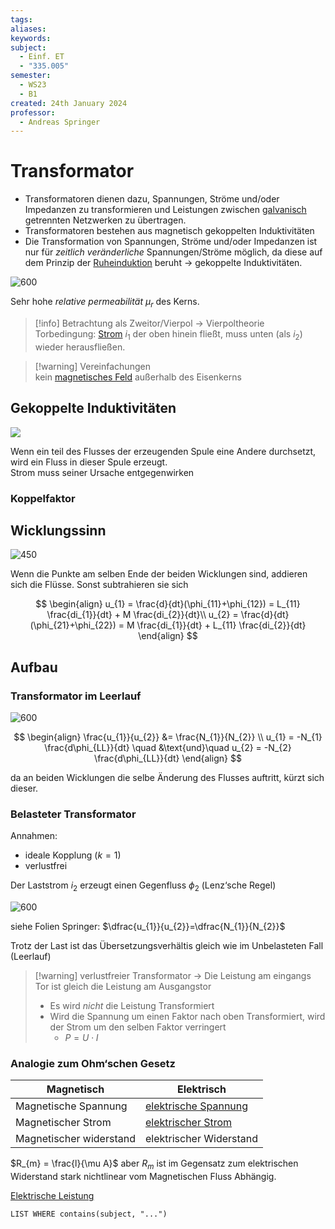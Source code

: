 ```yaml
---
tags: 
aliases: 
keywords: 
subject:
  - Einf. ET
  - "335.005"
semester:
  - WS23
  - B1
created: 24th January 2024
professor:
  - Andreas Springer
---
```

 

# Transformator

- Transformatoren dienen dazu, Spannungen, Ströme und/oder Impedanzen zu transformieren und Leistungen zwischen [galvanisch](../Chemie/Elektrochemie.md) getrennten Netzwerken zu übertragen.
- Transformatoren bestehen aus magnetisch gekoppelten Induktivitäten
- Die Transformation von Spannungen, Ströme und/oder Impedanzen ist nur für *zeitlich veränderliche* Spannungen/Ströme möglich, da diese auf dem Prinzip der [Ruheinduktion](../Elektrotechnik/Magnetisches%20Feld.md) beruht -> gekoppelte Induktivitäten.


![600](assets/Pasted%20image%2020240124090631.png)

Sehr hohe *relative permeabilität* $\mu_{r}$ des Kerns.

> [!info] Betrachtung als Zweitor/Vierpol -> Vierpoltheorie  
> Torbedingung: [Strom](../Elektrotechnik/elektrischer%20Strom.md) $i_{1}$ der oben hinein fließt, muss unten (als $i_{2}$) wieder herausfließen.

> [!warning] Vereinfachungen  
> kein [magnetisches Feld](../Elektrotechnik/Magnetisches%20Feld.md) außerhalb des Eisenkerns

## Gekoppelte Induktivitäten

![](assets/Pasted%20image%2020240124091021.png)

Wenn ein teil des Flusses der erzeugenden Spule eine Andere durchsetzt, wird ein Fluss in dieser Spule erzeugt.  
Strom muss seiner Ursache entgegenwirken

### Koppelfaktor

## Wicklungssinn

![450](assets/Pasted%20image%2020240124092616.png)

Wenn die Punkte am selben Ende der beiden Wicklungen sind, addieren sich die Flüsse. Sonst subtrahieren sie sich

$$
\begin{align}
u_{1} = \frac{d}{dt}(\phi_{11}+\phi_{12}) = L_{11} \frac{di_{1}}{dt} + M \frac{di_{2}}{dt}\\
u_{2} = \frac{d}{dt}(\phi_{21}+\phi_{22}) = M \frac{di_{1}}{dt} + L_{11} \frac{di_{2}}{dt}
\end{align}
$$

## Aufbau

### Transformator im Leerlauf

![600](assets/Pasted%20image%2020240124095233.png)

$$
\begin{align}
\frac{u_{1}}{u_{2}} &= \frac{N_{1}}{N_{2}} \\
u_{1} = -N_{1} \frac{d\phi_{LL}}{dt} \quad &\text{und}\quad u_{2} = -N_{2} \frac{d\phi_{LL}}{dt}
\end{align}
$$

da an beiden Wicklungen die selbe Änderung des Flusses auftritt, kürzt sich dieser.

### Belasteter Transformator

Annahmen:
- ideale Kopplung ($k=1$)
- verlustfrei

Der Laststrom $i_{2}$ erzeugt einen Gegenfluss $\phi_{2}$ (Lenz‘sche Regel)


![600](assets/Pasted%20image%2020240124095307.png)

siehe Folien Springer: $\dfrac{u_{1}}{u_{2}}=\dfrac{N_{1}}{N_{2}}$

Trotz der Last ist das Übersetzungsverhältis gleich wie im Unbelasteten Fall (Leerlauf)

> [!warning] verlustfreier Transformator -> Die Leistung am eingangs Tor ist gleich die Leistung am Ausgangstor
> - Es wird *nicht* die Leistung Transformiert
> - Wird die Spannung um einen Faktor nach oben Transformiert, wird der Strom um den selben Faktor verringert
> 	- $P=U\cdot I$

### Analogie zum Ohm‘schen Gesetz

| Magnetisch              | Elektrisch                                                          |
| ----------------------- | ------------------------------------------------------------------- |
| Magnetische Spannung    | [elektrische Spannung](../Elektrotechnik/elektrische%20Spannung.md) |
| Magnetischer Strom      | [elektrischer Strom](../Elektrotechnik/elektrischer%20Strom.md)                                                  |
| Magnetischer widerstand | elektrischer Widerstand                                             |

$R_{m} = \frac{l}{\mu A}$ aber $R_{m}$ ist im Gegensatz zum elektrischen Widerstand stark nichtlinear vom Magnetischen Fluss Abhängig.

[Elektrische Leistung](../Physik/Elektrische%20Leistung.md)

```dataview
LIST WHERE contains(subject, "...")
```